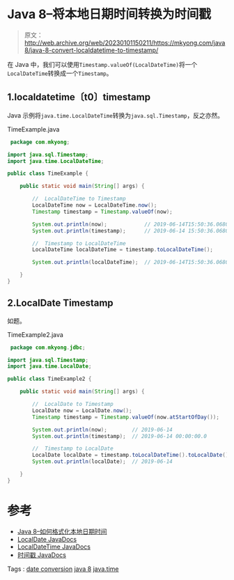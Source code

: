 # Java 8–将本地日期时间转换为时间戳

> 原文：<http://web.archive.org/web/20230101150211/https://mkyong.com/java8/java-8-convert-localdatetime-to-timestamp/>

在 Java 中，我们可以使用`Timestamp.valueOf(LocalDateTime)`将一个`LocalDateTime`转换成一个`Timestamp`。

## 1.localdatetime〔t0〕timestamp

Java 示例将`java.time.LocalDateTime`转换为`java.sql.Timestamp`，反之亦然。

TimeExample.java

```java
 package com.mkyong;

import java.sql.Timestamp;
import java.time.LocalDateTime;

public class TimeExample {

    public static void main(String[] args) {

        //  LocalDateTime to Timestamp
        LocalDateTime now = LocalDateTime.now();
        Timestamp timestamp = Timestamp.valueOf(now);

        System.out.println(now);            // 2019-06-14T15:50:36.068076300
        System.out.println(timestamp);      // 2019-06-14 15:50:36.0680763

        //  Timestamp to LocalDateTime
        LocalDateTime localDateTime = timestamp.toLocalDateTime();

        System.out.println(localDateTime);  // 2019-06-14T15:50:36.068076300

    }
} 
```

## 2.LocalDate Timestamp

如题。

TimeExample2.java

```java
 package com.mkyong.jdbc;

import java.sql.Timestamp;
import java.time.LocalDate;

public class TimeExample2 {

    public static void main(String[] args) {

        //  LocalDate to Timestamp
        LocalDate now = LocalDate.now();
        Timestamp timestamp = Timestamp.valueOf(now.atStartOfDay());

        System.out.println(now);        // 2019-06-14
        System.out.println(timestamp);  // 2019-06-14 00:00:00.0

        //  Timestamp to LocalDate
        LocalDate localDate = timestamp.toLocalDateTime().toLocalDate();
        System.out.println(localDate);  // 2019-06-14

    }
} 
```

# 参考

*   [Java 8–如何格式化本地日期时间](http://web.archive.org/web/20210815051316/https://www.mkyong.com/java8/java-8-how-to-format-localdatetime/)
*   [LocalDate JavaDocs](http://web.archive.org/web/20210815051316/https://docs.oracle.com/javase/8/docs/api/java/time/LocalDate.html)
*   [LocalDateTime JavaDocs](http://web.archive.org/web/20210815051316/https://docs.oracle.com/javase/8/docs/api/java/time/LocalDateTime.html)
*   [时间戳 JavaDocs](http://web.archive.org/web/20210815051316/https://docs.oracle.com/javase/8/docs/api/java/sql/Timestamp.html)

Tags : [date conversion](http://web.archive.org/web/20210815051316/https://mkyong.com/tag/date-conversion/) [java 8](http://web.archive.org/web/20210815051316/https://mkyong.com/tag/java-8/) [java.time](http://web.archive.org/web/20210815051316/https://mkyong.com/tag/java-time/)<input type="hidden" id="mkyong-current-postId" value="15125">